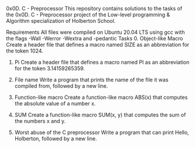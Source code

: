 0x0D. C - Preprocessor
This repository contains solutions to the tasks of the 0x0D. C - Preprocessor project of the Low-level programming & Algorithm specialization of Holberton School.

Requirements
All files were compiled on Ubuntu 20.04 LTS using gcc with the flags -Wall -Werror -Wextra and -pedantic
Tasks
0. Object-like Macro
Create a header file that defines a macro named SIZE as an abbreviation for the token 1024.

1. Pi
Create a header file that defines a macro named PI as an abbreviation for the token 3.14159265359.

2. File name
Write a program that prints the name of the file it was compiled from, followed by a new line.

3. Function-like macro
Create a function-like macro ABS(x) that computes the absolute value of a number x.

4. SUM
Create a function-like macro SUM(x, y) that computes the sum of the numbers x and y.

5. Worst abuse of the C preprocessor
Write a program that can print Hello, Holberton, followed by a new line.
